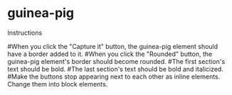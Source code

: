 # guinea-pig

Instructions

<!-- #There is sample HTML file content below so create an index.html for it and place the content in the body tag. -->
<!-- #Link in a JavaScript file named events.js. -->
<!-- #Link in a CSS file named events.css. You'll be using element.classList to manipulate the CSS classes on elements. -->
<!-- #Note: Output target is the output-target element. -->
<!-- #When any section is clicked the output target text should be "You clicked on the {text of the section} section" -->
<!-- #When the mouse is over the h1 tag, the output element should contain the text "You moved your mouse over the header". -->
<!-- #When the mouse leaves the h1 tag, the output element should contain the text "You left me!!". -->
<!-- #When you type characters into the input field, the output element should mirror the text in the input field. -->
<!-- #When you click the "Add color" button, the guinea-pig element's text color should change to blue. -->
<!-- #When you click the "Hulkify" button, the guinea-pig element's font size should become much larger. -->
#When you click the "Capture it" button, the guinea-pig element should have a border added to it.
#When you click the "Rounded" button, the guinea-pig element's border should become rounded.
#The first section's text should be bold.
#The last section's text should be bold and italicized.
#Make the buttons stop appearing next to each other as inline elements. Change them into block elements.
